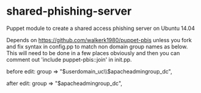 # shared-phishing-server #

Puppet module to create a shared access phishing server on Ubuntu 14.04

Depends on https://github.com/walkerk1980/puppet-pbis unless you fork and fix syntax in config.pp to match non domain group names as below.  This will need to be done in a few places obviously and then you can comment out 'include puppet-pbis::join' in init.pp.

before edit: group => "$userdomain_uc\\$apacheadmingroup_dc",

after edit: group => "$apacheadmingroup_dc",
